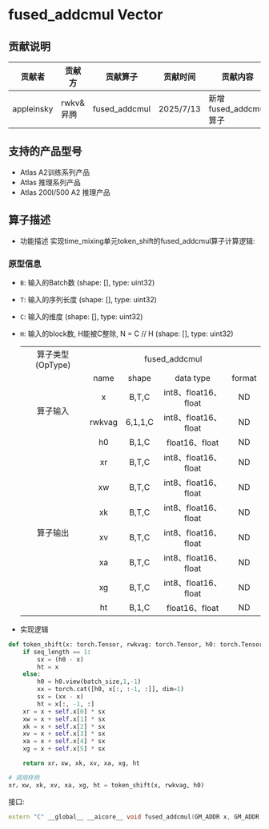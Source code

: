 # fused_addcmul Vector

## 贡献说明
| 贡献者    | 贡献方  | 贡献算子                | 贡献时间      | 贡献内容                    |
|--------|------|---------------------|-----------|-------------------------|
| appleinsky | rwkv&昇腾 | fused_addcmul | 2025/7/13 | 新增fused_addcmul算子 |

## 支持的产品型号

- Atlas A2训练系列产品
- Atlas 推理系列产品
- Atlas 200I/500 A2 推理产品
## 算子描述
- 功能描述
实现time_mixing单元token_shift的fused_addcmul算子计算逻辑:

### 原型信息
- `B`: 输入的Batch数 (shape: [], type: uint32)
- `T`: 输入的序列长度 (shape: [], type: uint32) 
- `C`: 输入的维度 (shape: [], type: uint32)
- `H`: 输入的block数, H能被C整除, N = C // H (shape: [], type: uint32)
  <table>
    <tr><td rowspan="1" align="center">算子类型(OpType)</td><td colspan="4" align="center">fused_addcmul</td></tr>
    </tr>
    <tr><td rowspan="4" align="center">算子输入</td><td align="center">name</td><td align="center">shape</td><td align="center">data type</td><td align="center">format</td></tr>
    <tr><td align="center">x</td><td align="center">B,T,C</td><td align="center">int8、float16、float</td><td align="center">ND</td></tr>
    <tr><td align="center">rwkvag</td><td align="center">6,1,1,C</td><td align="center">int8、float16、float</td><td align="center">ND</td></tr>
    <tr><td align="center">h0</td><td align="center">B,1,C</td><td align="center">float16、float</td><td align="center">ND</td></tr>

    </tr>
    </tr>
    <tr><td rowspan="7" align="center">算子输出</td>
    <td align="center">xr</td><td align="center">B,T,C</td><td align="center">int8、float16、float</td><td align="center">ND</td></tr>
    </tr>
    <td align="center">xw</td><td align="center">B,T,C</td><td align="center">int8、float16、float</td><td align="center">ND</td></tr>
    </tr>
    <td align="center">xk</td><td align="center">B,T,C</td><td align="center">int8、float16、float</td><td align="center">ND</td></tr>
    </tr>
    <td align="center">xv</td><td align="center">B,T,C</td><td align="center">int8、float16、float</td><td align="center">ND</td></tr>
    </tr>
    <td align="center">xa</td><td align="center">B,T,C</td><td align="center">int8、float16、float</td><td align="center">ND</td></tr>
    </tr>
    <td align="center">xg</td><td align="center">B,T,C</td><td align="center">int8、float16、float</td><td align="center">ND</td></tr>
    </tr>
    <td align="center">ht</td><td align="center">B,1,C</td><td align="center">float16、float</td><td align="center">ND</td>
    </tr>
  </table>

- 实现逻辑
```python
def token_shift(x: torch.Tensor, rwkvag: torch.Tensor, h0: torch.Tensor) -> torch.Tensor:
    if seq_length == 1:
        sx = (h0 - x)
        ht = x
    else:
        h0 = h0.view(batch_size,1,-1)
        xx = torch.cat([h0, x[:, :-1, :]], dim=1)
        sx = (xx - x)
        ht = x[:, -1, :]
    xr = x + self.x[0] * sx
    xw = x + self.x[1] * sx
    xk = x + self.x[2] * sx
    xv = x + self.x[3] * sx
    xa = x + self.x[4] * sx
    xg = x + self.x[5] * sx

    return xr，xw, xk, xv, xa, xg, ht

# 调用样例
xr，xw, xk, xv, xa, xg, ht = token_shift(x, rwkvag, h0)
```

接口:

```cpp
extern "C" __global__ __aicore__ void fused_addcmul(GM_ADDR x, GM_ADDR rwkvag, GM_ADDR h0, GM_ADDR workspace, GM_ADDR tiling)
```